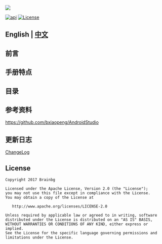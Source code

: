 ![](https://brian-1258565516.cos.ap-guangzhou.myqcloud.com/img/finallogo.png)




[![api][apiSvg]][api]
[![License][licenseSvg]][license]

## English | [中文](/README.md)

## 前言

## 手册特点

## 目录

## 参考资料
https://github.com/bxiaopeng/AndroidStudio

## 更新日志
[ChangeLog](/ChangeLog.md)  

## License


    Copyright 2017 Brainbg

    Licensed under the Apache License, Version 2.0 (the "License");
    you may not use this file except in compliance with the License.
    You may obtain a copy of the License at

       http://www.apache.org/licenses/LICENSE-2.0

    Unless required by applicable law or agreed to in writing, software
    distributed under the License is distributed on an "AS IS" BASIS,
    WITHOUT WARRANTIES OR CONDITIONS OF ANY KIND, either express or implied.
    See the License for the specific language governing permissions and
    limitations under the License.

<!-- 许可证 -->
[licenseSvg]: https://img.shields.io/badge/License-Apache--2.0-brightgreen.svg
[license]: https://github.com/Brainbg/AndroidStudioHandbook/blob/master/LICENSE
<!-- API -->
[apiSvg]: https://img.shields.io/badge/API-19%2B-brightgreen.svg
[api]: https://android-arsenal.com/api?level=19